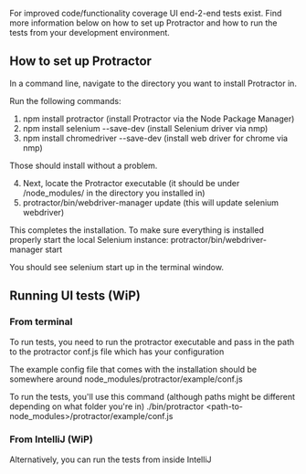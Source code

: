 For improved code/functionality coverage UI end-2-end tests exist. Find more information below on how to set up Protractor and how to run the tests from your development environment. 

## How to set up Protractor

In a command line, navigate to the directory you want to install Protractor in.

Run the following commands:
1. npm install protractor (install Protractor via the Node Package Manager)
2. npm install selenium --save-dev (install Selenium driver via nmp)
3. npm install chromedriver --save-dev (install web driver for chrome via nmp)

Those should install without a problem. 

4. Next, locate the Protractor executable (it should be under /node_modules/ in the directory you installed in)
5. protractor/bin/webdriver-manager update (this will update selenium webdriver)

This completes the installation. To make sure everything is installed properly start the local Selenium instance: protractor/bin/webdriver-manager start

You should see selenium start up in the terminal window. 

## Running UI tests (WiP)

### From terminal
To run tests, you need to run the protractor executable and pass in the path to the protractor conf.js file which has your configuration

The example config file that comes with the installation should be somewhere around node_modules/protractor/example/conf.js

To run the tests, you'll use this command (although paths might be different depending on what folder you're in)
./bin/protractor <path-to-node_modules>/protractor/example/conf.js

### From IntelliJ (WiP)
Alternatively, you can run the tests from inside IntelliJ